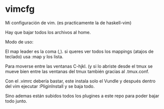 # vimcfg
Mi configuración de vim. (es practicamente la de haskell-vim)

Hay que bajar todos los archivos al home.

Modo de uso:

El map leader es la coma (,). si queres ver todos los mappings (atajos de teclado) usa :map y los lista.

Para moverse entre las ventanas C-hjkl. (y si lo abriste desde el tmux se mueve bien entre las ventanas del tmux también gracias al .tmux.conf.

Con el .vimrc debería bastar, este instala solo el Vundle y después dentro del vim ejecutar :PliginInstall y se baja todo.

Sino ademas están subidos todos los plugines a este repo para poder bajar todo junto.
